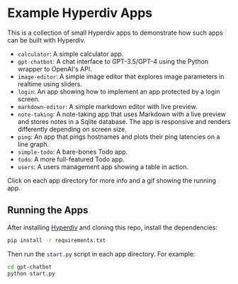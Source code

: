 # Example Hyperdiv Apps

This is a collection of small Hyperdiv apps to demonstrate how such apps can be built with Hyperdiv.

* `calculator`: A simple calculator app.
* `gpt-chatbot`: A chat interface to GPT-3.5/GPT-4 using the Python wrapper to OpenAI's API.
* `image-editor`: A simple image editor that explores image parameters in realtime using sliders.
* `login`: An app showing how to implement an app protected by a login screen.
* `markdown-editor`: A simple markdown editor with live preview.
* `note-taking`: A note-taking app that uses Markdown with a live preview and stores notes in a Sqlite database. The app is responsive and renders differently depending on screen size.
* `ping`: An app that pings hostnames and plots their ping latencies on a line graph.
* `simple-todo`: A bare-bones Todo app.
* `todo`: A more full-featured Todo app.
* `users`: A users management app showing a table in action.

Click on each app directory for more info and a gif showing the running app.

## Running the Apps

After installing [Hyperdiv](https://github.com/hyperdiv/hyperdiv) and cloning this repo, install the dependencies:

```sh
pip install -r requirements.txt
```

Then run the `start.py` script in each app directory. For example:
```sh
cd gpt-chatbot
python start.py
```
